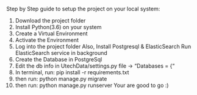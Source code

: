 
   Step by Step guide to setup the project on your local system:  
1. Download the project folder
2. Install Python(3.6) on your system
3. Create a Virtual Environment 
4. Activate the Environment 
5. Log into the project folder
    Also, Install Postgresql & ElasticSearch
    Run ElasticSearch service in background
6. Create the Database in PostgreSql
7. Edit the db info in UtechData/settings.py file -> “Databases = {“
8. In terminal, run: pip install -r requirements.txt
9. then run: python manage.py migrate
10. then run: python manage.py runserver
Your are good to go :)
